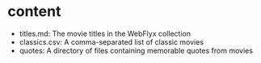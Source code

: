 # content

- titles.md: The movie titles in the WebFlyx collection
- classics.csv: A comma-separated list of classic movies
- quotes: A directory of files containing memorable quotes from movies
